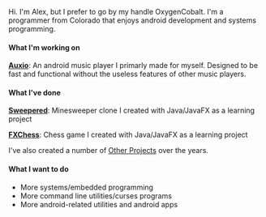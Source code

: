 Hi. I'm Alex, but I prefer to go by my handle OxygenCobalt.
I'm a programmer from Colorado that enjoys android development and systems programming.

#### What I'm working on

[**Auxio**](https://github.com/OxygenCobalt/Auxio): An android music player I primarly made for myself. Designed to be
fast and functional without the useless features of other music players.

#### What I've done

[**Sweepered**](https://github.com/OxygenCobalt/Sweepered): Minesweeper clone I created with Java/JavaFX as a learning project

[**FXChess**](https://github.com/OxygenCobalt/FXChess): Chess game I created with Java/JavaFX as a learning project

I've also created a number of [Other Projects](https://github.com/OxygenCobalt/Project-Archive) over the years.

#### What I want to do

- More systems/embedded programming
- More command line utilities/curses programs
- More android-related utilities and android apps
